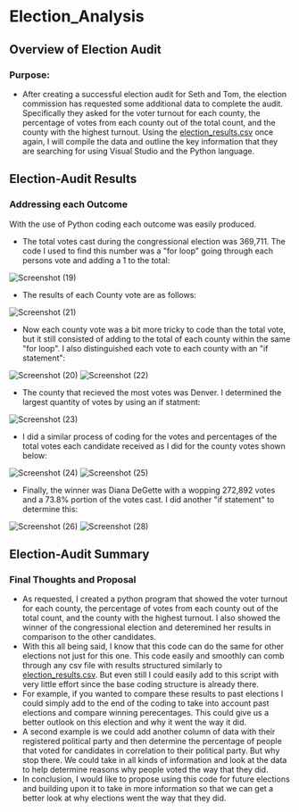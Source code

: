 # Election_Analysis

## Overview of Election Audit

### Purpose:

 - After creating a successful election audit for Seth and Tom, the election commission has requested some additional data to complete the audit. Specifically they asked for the voter turnout for each county, the percentage of votes from each county out of the total count, and the county with the highest turnout. Using the [election_results.csv](https://github.com/Sebjet24/Election_Analysis/files/7575194/election_results.csv) once again, I will compile the data and outline the key information that they are searching for using Visual Studio and the Python language.

## Election-Audit Results

### Addressing each Outcome

With the use of Python coding each outcome was easily produced. 

 - The total votes cast during the congressional election was 369,711. The code I used to find this number was a "for loop" going through each persons vote and adding a 1 to the total:

![Screenshot (19)](https://user-images.githubusercontent.com/91230277/142739538-301f6e86-7d85-4aa0-a9b2-94aa63b922b4.png)

 - The results of each County vote are as follows:

![Screenshot (21)](https://user-images.githubusercontent.com/91230277/142739738-6200836d-2d3b-4b18-adca-10aaef92de95.png)

 - Now each county vote was a bit more tricky to code than the total vote, but it still consisted of adding to the total of each county within the same "for loop". I also distinguished each vote to each county with an "if statement":

![Screenshot (20)](https://user-images.githubusercontent.com/91230277/142739671-326a26af-28a6-4fbd-acff-577404e5502d.png)
![Screenshot (22)](https://user-images.githubusercontent.com/91230277/142739809-b449da5a-5034-462e-b1c0-242d19206535.png)

 - The county that recieved the most votes was Denver. I determined the largest quantity of votes by using an if statment:

![Screenshot (23)](https://user-images.githubusercontent.com/91230277/142739830-e4561053-cc5c-4554-8c5f-cf6a3caf9b21.png)

 - I did a similar process of coding for the votes and percentages of the total votes each candidate received as I did for the county votes shown below:

![Screenshot (24)](https://user-images.githubusercontent.com/91230277/142740068-c23e3f34-8a9f-420f-9ca2-35b330b3bfb7.png)
![Screenshot (25)](https://user-images.githubusercontent.com/91230277/142739937-3cb2495e-e53a-4450-9e7d-5cb35bb8d5ba.png)

 - Finally, the winner was Diana DeGette with a wopping 272,892 votes and a 73.8% portion of the votes cast. I did another "if statement" to determine this:

![Screenshot (26)](https://user-images.githubusercontent.com/91230277/142740022-7f685bd0-8993-4963-afc7-343b09efbd8b.png)
![Screenshot (28)](https://user-images.githubusercontent.com/91230277/142740037-b174f8ea-d394-417a-9985-52afa755933b.png)

## Election-Audit Summary

### Final Thoughts and Proposal

 - As requested, I created a python program that showed the voter turnout for each county, the percentage of votes from each county out of the total count, and the county with the highest turnout. I also showed the winner of the congressional election and deteremined her results in comparison to the other candidates.
 - With this all being said, I know that this code can do the same for other elections not just for this one. This code easily and smoothly can comb through any csv file with results structured similarly to [election_results.csv](https://github.com/Sebjet24/Election_Analysis/files/7575194/election_results.csv). But even still I could easily add to this script with very little effort since the base coding structure is already there. 
 - For example, if you wanted to compare these results to past elections I could simply add to the end of the coding to take into account past elections and compare winning perecentages. This could give us a better outlook on this election and why it went the way it did.
 - A second example is we could add another column of data with their registered political party and then determine the percentage of people that voted for candidates in correlation to their political party. But why stop there. We could take in all kinds of information and look at the data to help determine reasons why people voted the way that they did.
 - In conclusion, I would like to propose using this code for future elections and building upon it to take in more information so that we can get a better look at why elections went the way that they did.
